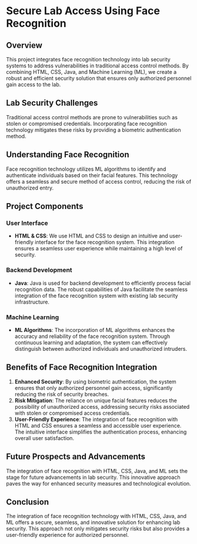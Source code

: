 # Secure Lab Access Using Face Recognition

## Overview

This project integrates face recognition technology into lab security systems to address vulnerabilities in traditional access control methods. By combining HTML, CSS, Java, and Machine Learning (ML), we create a robust and efficient security solution that ensures only authorized personnel gain access to the lab.

## Lab Security Challenges

Traditional access control methods are prone to vulnerabilities such as stolen or compromised credentials. Incorporating face recognition technology mitigates these risks by providing a biometric authentication method.

## Understanding Face Recognition

Face recognition technology utilizes ML algorithms to identify and authenticate individuals based on their facial features. This technology offers a seamless and secure method of access control, reducing the risk of unauthorized entry.

## Project Components

### User Interface

- **HTML & CSS**: We use HTML and CSS to design an intuitive and user-friendly interface for the face recognition system. This integration ensures a seamless user experience while maintaining a high level of security.

### Backend Development

- **Java**: Java is used for backend development to efficiently process facial recognition data. The robust capabilities of Java facilitate the seamless integration of the face recognition system with existing lab security infrastructure.

### Machine Learning

- **ML Algorithms**: The incorporation of ML algorithms enhances the accuracy and reliability of the face recognition system. Through continuous learning and adaptation, the system can effectively distinguish between authorized individuals and unauthorized intruders.

## Benefits of Face Recognition Integration

1. **Enhanced Security**: By using biometric authentication, the system ensures that only authorized personnel gain access, significantly reducing the risk of security breaches.
2. **Risk Mitigation**: The reliance on unique facial features reduces the possibility of unauthorized access, addressing security risks associated with stolen or compromised access credentials.
3. **User-Friendly Experience**: The integration of face recognition with HTML and CSS ensures a seamless and accessible user experience. The intuitive interface simplifies the authentication process, enhancing overall user satisfaction.

## Future Prospects and Advancements

The integration of face recognition with HTML, CSS, Java, and ML sets the stage for future advancements in lab security. This innovative approach paves the way for enhanced security measures and technological evolution.

## Conclusion

The integration of face recognition technology with HTML, CSS, Java, and ML offers a secure, seamless, and innovative solution for enhancing lab security. This approach not only mitigates security risks but also provides a user-friendly experience for authorized personnel.
